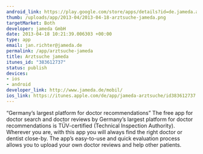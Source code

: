 ```yaml
--- 
android_link: https://play.google.com/store/apps/details?id=de.jameda.android.arztsuche
thumb: /uploads/app/2013-04/2013-04-18-arztsuche-jameda.png
targetMarket: Both
developer: jameda GmbH
date: 2013-04-18 10:21:39.006303 +00:00
type: app
email: jan.richter@jameda.de
permalink: /app/arztsuche-jameda
title: Arztsuche jameda
itunes_id: "383612737"
status: publish
devices: 
- ios
- android
developer_link: http://www.jameda.de/mobil/
ios_link: https://itunes.apple.com/de/app/jameda-arztsuche/id383612737
---
```


“Germany’s largest platform for doctor recommendations” The free app for doctor search and doctor reviews by Germany’s largest platform for doctor recommendations is TÜV-certified (Technical Inspection Authority). Wherever you are, with this app you will always find the right doctor or dentist close-by. The app’s easy-to-use and quick evaluation process allows you to upload your own doctor reviews and help other patients.
